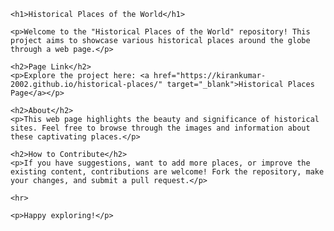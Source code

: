 <!DOCTYPE html>
<html lang="en">

<head>
    <meta charset="UTF-8">
    <meta name="viewport" content="width=device-width, initial-scale=1.0">
    <title>Historical Places of the World</title>
</head>

<body>

    <h1>Historical Places of the World</h1>

    <p>Welcome to the "Historical Places of the World" repository! This project aims to showcase various historical places around the globe through a web page.</p>

    <h2>Page Link</h2>
    <p>Explore the project here: <a href="https://kirankumar-2002.github.io/historical-places/" target="_blank">Historical Places Page</a></p>

    <h2>About</h2>
    <p>This web page highlights the beauty and significance of historical sites. Feel free to browse through the images and information about these captivating places.</p>

    <h2>How to Contribute</h2>
    <p>If you have suggestions, want to add more places, or improve the existing content, contributions are welcome! Fork the repository, make your changes, and submit a pull request.</p>

    <hr>

    <p>Happy exploring!</p>

</body>

</html>
